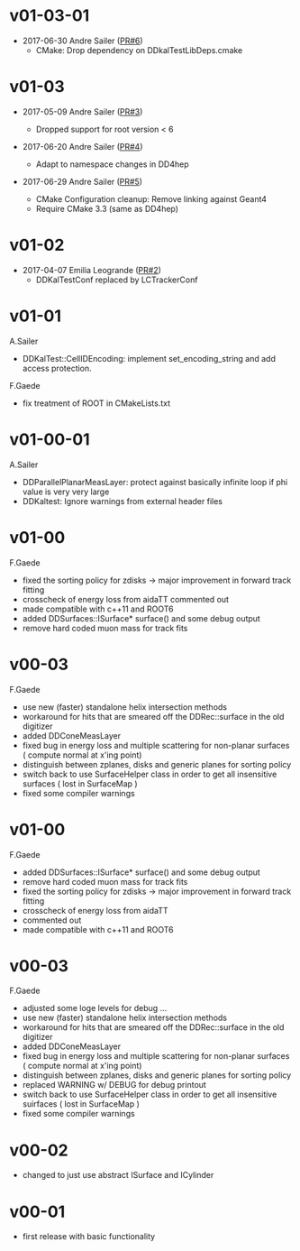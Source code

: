 # v01-03-01

* 2017-06-30 Andre Sailer ([PR#6](https://github.com/iLCSoft/DDKalTest/pull/6))
  - CMake: Drop dependency on DDkalTestLibDeps.cmake

# v01-03

* 2017-05-09 Andre Sailer ([PR#3](https://github.com/iLCSoft/DDKalTest/pull/3))
  - Dropped support for root version < 6

* 2017-06-20 Andre Sailer ([PR#4](https://github.com/iLCSoft/DDKalTest/pull/4))
  - Adapt to namespace changes in DD4hep

* 2017-06-29 Andre Sailer ([PR#5](https://github.com/iLCSoft/DDKalTest/pull/5))
  - CMake Configuration cleanup: Remove linking against Geant4
  - Require CMake 3.3 (same as DD4hep)

# v01-02

* 2017-04-07 Emilia Leogrande ([PR#2](https://github.com/iLCSoft/DDKalTest/pull/2))
  - DDKalTestConf replaced by LCTrackerConf

# v01-01
A.Sailer
* DDKalTest::CellIDEncoding: implement set_encoding_string and add access protection.

F.Gaede
* fix treatment of ROOT in CMakeLists.txt

# v01-00-01
A.Sailer
* DDParallelPlanarMeasLayer: protect against basically infinite loop if phi value is very very large
* DDKaltest: Ignore warnings from external header files
 
# v01-00
F.Gaede
* fixed the sorting policy for zdisks -> major improvement in forward track fitting
* crosscheck of energy loss from aidaTT commented out
* made compatible with c++11 and ROOT6
* added DDSurfaces::ISurface* surface() and some debug output
* remove hard coded muon mass for track fits

# v00-03
F.Gaede
* use new (faster) standalone helix intersection methods
* workaround for hits that are smeared off the DDRec::surface in the old digitizer
* added DDConeMeasLayer
* fixed bug in energy loss and multiple scattering for non-planar surfaces ( compute normal at x'ing point)
* distinguish between zplanes, disks and generic planes for sorting policy
* switch back to use SurfaceHelper class in order to get all insensitive surfaces ( lost in SurfaceMap )
* fixed some compiler warnings
 
# v01-00

F.Gaede
* added DDSurfaces::ISurface* surface() and some debug output 
* remove hard coded muon mass for track fits 
* fixed the sorting policy for zdisks -> major improvement in forward track fitting
* crosscheck of energy loss from aidaTT
* commented out 
* made compatible with c++11 and ROOT6


# v00-03
 F.Gaede
* adjusted some loge levels for debug ...
* use new (faster) standalone helix intersection methods
* workaround for hits that are smeared off the DDRec::surface in the old digitizer
* added DDConeMeasLayer
* fixed bug in energy loss and multiple scattering for non-planar surfaces ( compute normal at x'ing point)
* distinguish between zplanes, disks and generic planes for sorting policy
* replaced WARNING w/ DEBUG for debug printout
* switch back to use SurfaceHelper class in order to get all insensitive suirfaces ( lost in SurfaceMap )
* fixed some compiler warnings

# v00-02
* changed to just use abstract ISurface and ICylinder

# v00-01
* first release with basic functionality
